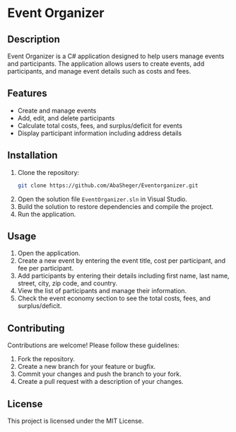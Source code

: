 # Event Organizer

## Description
Event Organizer is a C# application designed to help users manage events and participants. The application allows users to create events, add participants, and manage event details such as costs and fees.

## Features
- Create and manage events
- Add, edit, and delete participants
- Calculate total costs, fees, and surplus/deficit for events
- Display participant information including address details

## Installation
1. Clone the repository:
   ```bash
   git clone https://github.com/AbaSheger/Eventorganizer.git
   ```
2. Open the solution file `EventOrganizer.sln` in Visual Studio.
3. Build the solution to restore dependencies and compile the project.
4. Run the application.

## Usage
1. Open the application.
2. Create a new event by entering the event title, cost per participant, and fee per participant.
3. Add participants by entering their details including first name, last name, street, city, zip code, and country.
4. View the list of participants and manage their information.
5. Check the event economy section to see the total costs, fees, and surplus/deficit.

## Contributing
Contributions are welcome! Please follow these guidelines:
1. Fork the repository.
2. Create a new branch for your feature or bugfix.
3. Commit your changes and push the branch to your fork.
4. Create a pull request with a description of your changes.

## License
This project is licensed under the MIT License.
